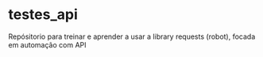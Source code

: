 # testes_api
Repósitorio para treinar e aprender a usar a library requests (robot), focada em automação com API
